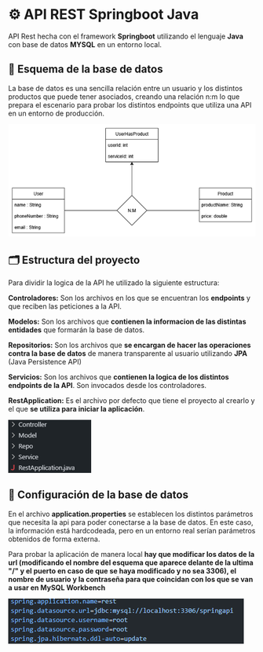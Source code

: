 # ⚙️ API REST Springboot Java
API Rest hecha con el framework **Springboot** utilizando el lenguaje **Java** con base de datos **MYSQL** en un entorno local.

## 💾 Esquema de la base de datos

La base de datos es una sencilla relación entre un usuario y los distintos productos que puede tener asociados, creando una relación n:m lo que prepara el escenario para probar los distintos endpoints que utiliza una API en un entorno de producción.

![alt text](esquema_bbdd.drawio.png)

## 🗂️ Estructura del proyecto

Para dividir la logica de la API he utilizado la siguiente estructura:

**Controladores:**  Son los archivos en los que se encuentran los **endpoints** y que reciben las peticiones a la API.

**Modelos:** Son los archivos que **contienen la informacion de las distintas entidades** que formarán la base de datos.

**Repositorios:** Son los archivos que **se encargan de hacer las operaciones contra la base de datos** de manera transparente al usuario utilizando **JPA** (Java Persistence API)

**Servicios:** Son los archivos que **contienen la logica de los distintos endpoints de la API**. Son invocados desde los controladores.

**RestApplication:** Es el archivo por defecto que tiene el proyecto al crearlo y el que **se utiliza para iniciar la aplicación**.

![alt text](estructura_del_proyecto.png)

## 🐬 Configuración de la base de datos

En el archivo **application.properties** se establecen los distintos parámetros que necesita la api para poder conectarse a la base de datos. En este caso, la información está hardcodeada, pero en un entorno real serían parámetros obtenidos de forma externa.

Para probar la aplicación de manera local **hay que modificar los datos de la url (modificando el nombre del esquema que aparece delante de la ultima "/" y el puerto en caso de que se haya modificado y no sea 3306), el nombre de usuario y la contraseña para que coincidan con los que se van a usar en MySQL Workbench**

![alt text](configuracion_bbdd.png)

